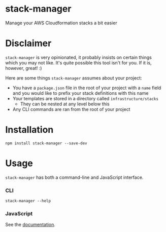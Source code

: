 # stack-manager
Manage your AWS Cloudformation stacks a bit easier

# Disclaimer
`stack-manager` is very opinionated, it probably insists on certain
things which you may not like. It's quite possible this tool isn't for
you. If it is, however, great! :)

Here are some things `stack-manager` assumes about your project:
* You have a `package.json` file in the root of your project with a
`name` field and you would like to prefix your stack definitions with
this name
* Your templates are stored in a directory called
`infrastructure/stacks`
  * They can be nested at any level below this
* Any CLI commands are ran from the root of your project

# Installation
`npm install stack-manager --save-dev`

# Usage
`stack-manager` has both a command-line and JavaScript interface.

### CLI
`stack-manager --help`

### JavaScript
See the [documentation](https://alexchesters.github.io/stack-manager/).
